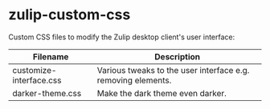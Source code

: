 # zulip-custom-css
Custom CSS files to modify the Zulip desktop client's user interface:

| Filename                | Description                                                  |
| ----------------------- | ------------------------------------------------------------ |
| customize-interface.css | Various tweaks to the user interface e.g. removing elements. |
| darker-theme.css        | Make the dark theme even darker.                             |

